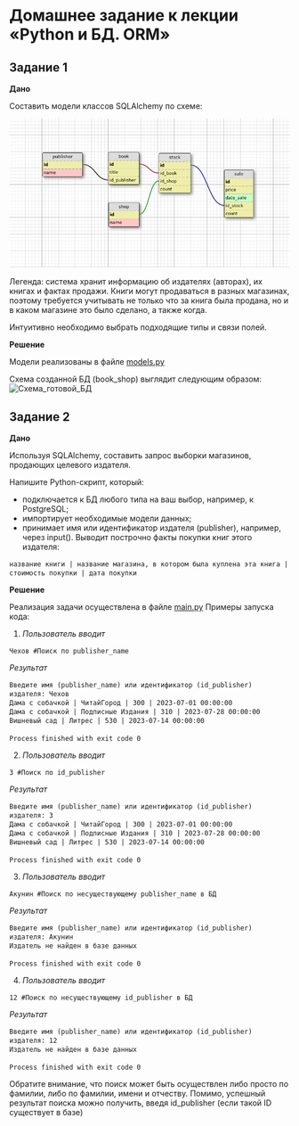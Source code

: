 # Домашнее задание к лекции «Python и БД. ORM»
## Задание 1
**Дано**

Составить модели классов SQLAlchemy по схеме:

![Схема](files/book_publishers_scheme.png)

Легенда: система хранит информацию об издателях (авторах), их книгах и фактах продажи. Книги могут продаваться в разных магазинах, поэтому требуется учитывать не только что за книга была продана, но и в каком магазине это было сделано, а также когда.

Интуитивно необходимо выбрать подходящие типы и связи полей.

**Решение**

Модели реализованы в файле [models.py](/task6_DB/models.py)

Схема созданной БД (book_shop) выглядит следующим образом:
![Схема_готовой_БД](/files/схема_БД_решение.JPG)

## Задание 2
**Дано**

Используя SQLAlchemy, составить запрос выборки магазинов, продающих целевого издателя.

Напишите Python-скрипт, который:

- подключается к БД любого типа на ваш выбор, например, к PostgreSQL;
- импортирует необходимые модели данных;
- принимает имя или идентификатор издателя (publisher), например, через input(). Выводит построчно факты покупки книг этого издателя:

~~~
название книги | название магазина, в котором была куплена эта книга | стоимость покупки | дата покупки
~~~

**Решение**

Реализация задачи осуществлена в файле [main.py](/task6_DB/main.py)
Примеры запуска кода:

1. _Пользователь вводит_
~~~
Чехов #Поиск по publisher_name
~~~
_Результат_
~~~
Введите имя (publisher_name) или идентификатор (id_publisher) издателя: Чехов
Дама с собачкой | ЧитайГород | 300 | 2023-07-01 00:00:00
Дама с собачкой | Подписные Издания | 310 | 2023-07-28 00:00:00
Вишневый сад | Литрес | 530 | 2023-07-14 00:00:00

Process finished with exit code 0
~~~
2. _Пользователь вводит_
~~~
3 #Поиск по id_publisher
~~~
_Результат_
~~~
Введите имя (publisher_name) или идентификатор (id_publisher) издателя: 3
Дама с собачкой | ЧитайГород | 300 | 2023-07-01 00:00:00
Дама с собачкой | Подписные Издания | 310 | 2023-07-28 00:00:00
Вишневый сад | Литрес | 530 | 2023-07-14 00:00:00

Process finished with exit code 0
~~~
3. _Пользователь вводит_
~~~
Акунин #Поиск по несуществующему publisher_name в БД
~~~
_Результат_
~~~
Введите имя (publisher_name) или идентификатор (id_publisher) издателя: Акунин
Издатель не найден в базе данных

Process finished with exit code 0
~~~
4. _Пользователь вводит_
~~~
12 #Поиск по несуществующему id_publisher в БД
~~~
_Результат_
~~~
Введите имя (publisher_name) или идентификатор (id_publisher) издателя: 12
Издатель не найден в базе данных

Process finished with exit code 0
~~~
Обратите внимание, что поиск может быть осуществлен либо просто по фамилии, либо по фамилии, имени и отчеству.
Помимо, успешный результат поиска можно получить, введя id_publisher (если такой ID существует в базе)
